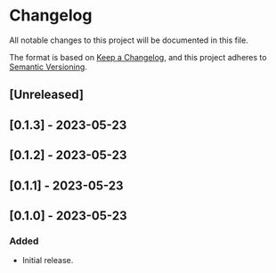 # Changelog

All notable changes to this project will be documented in this file.

The format is based on [Keep a Changelog](https://keepachangelog.com/en/1.0.0/),
and this project adheres to [Semantic Versioning](https://semver.org/spec/v2.0.0.html).

## [Unreleased]

## [0.1.3] - 2023-05-23

## [0.1.2] - 2023-05-23

## [0.1.1] - 2023-05-23

## [0.1.0] - 2023-05-23

### Added
- Initial release.
